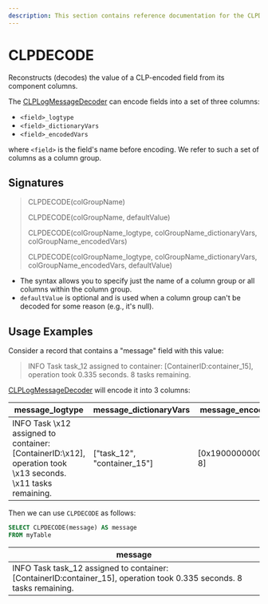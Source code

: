 ```yaml
---
description: This section contains reference documentation for the CLPDECODE function.
---
```


# CLPDECODE

Reconstructs (decodes) the value of a CLP-encoded field from its component columns.

The [CLPLogMessageDecoder](../../basics/data-import/clp.md) can encode fields into a set of three columns:

* `<field>_logtype`
* `<field>_dictionaryVars`
* `<field>_encodedVars`

where `<field>` is the field's name before encoding. We refer to such a set of columns as a column group.

## Signatures

> CLPDECODE(colGroupName)
> 
> CLPDECODE(colGroupName, defaultValue)
> 
> CLPDECODE(colGroupName_logtype, colGroupName_dictionaryVars, colGroupName_encodedVars)
> 
> CLPDECODE(colGroupName_logtype, colGroupName_dictionaryVars, colGroupName_encodedVars, defaultValue)

* The syntax allows you to specify just the name of a column group or all columns within the column group. 
* `defaultValue` is optional and is used when a column group can't be decoded for some reason (e.g., it's null).

## Usage Examples

Consider a record that contains a "message" field with this value:

> INFO Task task_12 assigned to container: [ContainerID:container_15], operation took 0.335 seconds. 8 tasks remaining.

[CLPLogMessageDecoder](../../basics/data-import/clp.md) will encode it into 3 columns:

| message_logtype                                                                                              | message_dictionaryVars      | message_encodedVars     |
|--------------------------------------------------------------------------------------------------------------|-----------------------------|-------------------------|
| INFO Task \x12 assigned to container: [ContainerID:\x12], operation took \x13 seconds. \x11 tasks remaining. | ["task_12", "container_15"] | [0x190000000000014f, 8] |

Then we can use `CLPDECODE` as follows:

```sql
SELECT CLPDECODE(message) AS message
FROM myTable
```

| message                                                                                                               |
|-----------------------------------------------------------------------------------------------------------------------|
| INFO Task task_12 assigned to container: [ContainerID:container_15], operation took 0.335 seconds. 8 tasks remaining. |

